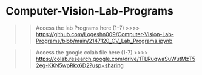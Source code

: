 # Computer-Vision-Lab-Programs

>> Access the lab Programs here (1-7) >>>> https://github.com/Logeshn009/Computer-Vision-Lab-Programs/blob/main/2147120_CV_Lab_Programs.ipynb

>> Access the google colab file here (1-7) >>>> https://colab.research.google.com/drive/1TLRuqwaSuWutMzT52eg-KKN5wpRkx6D2?usp=sharing
